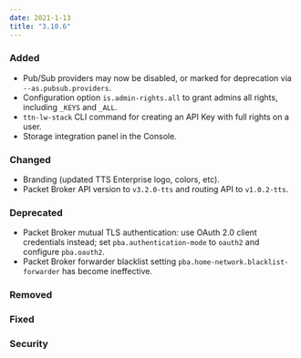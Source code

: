 ```yaml
---
date: 2021-1-13
title: "3.10.6"
---
```


### Added

- Pub/Sub providers may now be disabled, or marked for deprecation via `--as.pubsub.providers`.
- Configuration option `is.admin-rights.all` to grant admins all rights, including `_KEYS` and `_ALL`.
- `ttn-lw-stack` CLI command for creating an API Key with full rights on a user.
- Storage integration panel in the Console.

### Changed

- Branding (updated TTS Enterprise logo, colors, etc).
- Packet Broker API version to `v3.2.0-tts` and routing API to `v1.0.2-tts`.

### Deprecated

- Packet Broker mutual TLS authentication: use OAuth 2.0 client credentials instead; set `pba.authentication-mode` to `oauth2` and configure `pba.oauth2`.
- Packet Broker forwarder blacklist setting `pba.home-network.blacklist-forwarder` has become ineffective.

### Removed

### Fixed

### Security
